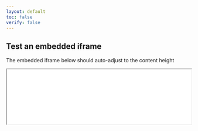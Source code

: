 ```yaml
---
layout: default
toc: false
verify: false
---
```


## Test an embedded iframe

The embedded iframe below should auto-adjust to the content height

<iframe id="test" src="/index?hide=header,footer" style="width:100%"></iframe>

<script>
$(document).ready(function() {
    $(window).on("message", function(ev) {
        var data = ev.originalEvent.data;
        switch (data.cmd) {
            case "height":
                $("#test").height(data.data);
                break;
            case "link":
                var url = new URL(data.data);
                url.searchParams.append("hide", "header,footer");
                $("#test").attr("src", url);
                break;
        }
    });
});
</script>
